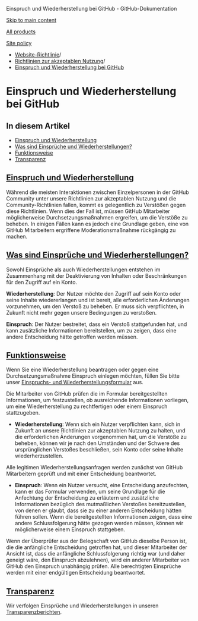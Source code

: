 Einspruch und Wiederherstellung bei GitHub - GitHub-Dokumentation

[Skip to main content](#main-content)

[All products](/de)

[Site policy](/site-policy)

* [Website-Richtlinie](/de/site-policy)/
* [Richtlinien zur akzeptablen Nutzung](/de/site-policy/acceptable-use-policies)/
* [Einspruch und Wiederherstellung bei GitHub](/de/site-policy/acceptable-use-policies/github-appeal-and-reinstatement)

Einspruch und Wiederherstellung bei GitHub
==========

In diesem Artikel
----------

* [Einspruch und Wiederherstellung](#appeal-and-reinstatement)
* [Was sind Einsprüche und Wiederherstellungen?](#what-are-appeals-and-reinstatements)
* [Funktionsweise](#how-this-works)
* [Transparenz](#transparency)

[Einspruch und Wiederherstellung](#appeal-and-reinstatement)
----------

Während die meisten Interaktionen zwischen Einzelpersonen in der GitHub Community unter unsere Richtlinien zur akzeptablen Nutzung und die Community-Richtlinien fallen, kommt es gelegentlich zu Verstößen gegen diese Richtlinien. Wenn dies der Fall ist, müssen GitHub Mitarbeiter möglicherweise Durchsetzungsmaßnahmen ergreifen, um die Verstöße zu beheben. In einigen Fällen kann es jedoch eine Grundlage geben, eine von GitHub Mitarbeitern ergriffene Moderationsmaßnahme rückgängig zu machen.

[Was sind Einsprüche und Wiederherstellungen?](#what-are-appeals-and-reinstatements)
----------

Sowohl Einsprüche als auch Wiederherstellungen entstehen im Zusammenhang mit der Deaktivierung von Inhalten oder Beschränkungen für den Zugriff auf ein Konto.

**Wiederherstellung**: Der Nutzer möchte den Zugriff auf sein Konto oder seine Inhalte wiedererlangen und ist bereit, alle erforderlichen Änderungen vorzunehmen, um den Verstoß zu beheben. Er muss sich verpflichten, in Zukunft nicht mehr gegen unsere Bedingungen zu verstoßen.

**Einspruch**: Der Nutzer bestreitet, dass ein Verstoß stattgefunden hat, und kann zusätzliche Informationen bereitstellen, um zu zeigen, dass eine andere Entscheidung hätte getroffen werden müssen.

[Funktionsweise](#how-this-works)
----------

Wenn Sie eine Wiederherstellung beantragen oder gegen eine Durchsetzungsmaßnahme Einspruch einlegen möchten, füllen Sie bitte unser [Einspruchs- und Wiederherstellungsformular](https://support.github.com/contact/reinstatement) aus.

Die Mitarbeiter von GitHub prüfen die im Formular bereitgestellten Informationen, um festzustellen, ob ausreichende Informationen vorliegen, um eine Wiederherstellung zu rechtfertigen oder einem Einspruch stattzugeben.

* **Wiederherstellung**: Wenn sich ein Nutzer verpflichten kann, sich in Zukunft an unsere Richtlinien zur akzeptablen Nutzung zu halten, und die erforderlichen Änderungen vorgenommen hat, um die Verstöße zu beheben, können wir je nach den Umständen und der Schwere des ursprünglichen Verstoßes beschließen, sein Konto oder seine Inhalte wiederherzustellen.

Alle legitimen Wiederherstellungsanfragen werden zunächst von GitHub Mitarbeitern geprüft und mit einer Entscheidung beantwortet.

* **Einspruch**: Wenn ein Nutzer versucht, eine Entscheidung anzufechten, kann er das Formular verwenden, um seine Grundlage für die Anfechtung der Entscheidung zu erläutern und zusätzliche Informationen bezüglich des mutmaßlichen Verstoßes bereitzustellen, von denen er glaubt, dass sie zu einer anderen Entscheidung hätten führen sollen. Wenn die bereitgestellten Informationen zeigen, dass eine andere Schlussfolgerung hätte gezogen werden müssen, können wir möglicherweise einem Einspruch stattgeben.

Wenn der Überprüfer aus der Belegschaft von GitHub dieselbe Person ist, die die anfängliche Entscheidung getroffen hat, und dieser Mitarbeiter der Ansicht ist, dass die anfängliche Schlussfolgerung richtig war (und daher geneigt wäre, den Einspruch abzulehnen), wird ein anderer Mitarbeiter von GitHub den Einspruch unabhängig prüfen. Alle berechtigten Einsprüche werden mit einer endgültigen Entscheidung beantwortet.

[Transparenz](#transparency)
----------

Wir verfolgen Einsprüche und Wiederherstellungen in unseren [Transparenzberichten](https://github.blog/2022-01-27-2021-transparency-report/#Appeals_and_other_reinstatements).
